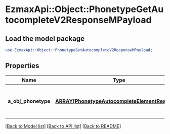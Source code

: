 # EzmaxApi::Object::PhonetypeGetAutocompleteV2ResponseMPayload

## Load the model package
```perl
use EzmaxApi::Object::PhonetypeGetAutocompleteV2ResponseMPayload;
```

## Properties
Name | Type | Description | Notes
------------ | ------------- | ------------- | -------------
**a_obj_phonetype** | [**ARRAY[PhonetypeAutocompleteElementResponse]**](PhonetypeAutocompleteElementResponse.md) | An array of Phonetype autocomplete element response. | [optional] 

[[Back to Model list]](../README.md#documentation-for-models) [[Back to API list]](../README.md#documentation-for-api-endpoints) [[Back to README]](../README.md)


